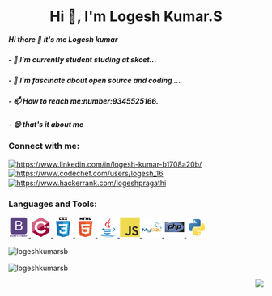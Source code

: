 <h1 align="center">Hi 👋, I'm Logesh Kumar.S</h1>
<h5>Hi there 👋 it's me Logesh kumar</h5>
<h5>- 🔭 I’m currently student studing at skcet...</h5>
<h5>- 🌱 I’m fascinate about open source and coding ...</h5>
<h5>- 📫 How to reach me:number:9345525166.</h5>
<h5>- 😄 that's it about me</h5>
<!-- <h1 align="center">Hi 👋, I'm Logesh Kumar.S</h1> -->
<!-- <h3 align="center">A passionate frontend developer from India</h3> -->
<h3 align="left">Connect with me:</h3>
<p align="left">
<a href="https://linkedin.com/in/https://www.linkedin.com/in/logesh-kumar-b1708a20b/" target="blank"><img align="center" src="https://raw.githubusercontent.com/rahuldkjain/github-profile-readme-generator/master/src/images/icons/Social/linked-in-alt.svg" alt="https://www.linkedin.com/in/logesh-kumar-b1708a20b/" height="30" width="40" /></a>
<a href="https://www.codechef.com/users/https://www.codechef.com/users/logesh_16" target="blank"><img align="center" src="https://cdn.jsdelivr.net/npm/simple-icons@3.1.0/icons/codechef.svg" alt="https://www.codechef.com/users/logesh_16" height="30" width="40" /></a>
<a href="https://www.hackerrank.com/https://www.hackerrank.com/logeshpragathi" target="blank"><img align="center" src="https://raw.githubusercontent.com/rahuldkjain/github-profile-readme-generator/master/src/images/icons/Social/hackerrank.svg" alt="https://www.hackerrank.com/logeshpragathi" height="30" width="40" /></a>
</p>

<h3 align="left">Languages and Tools:</h3>
<p align="left"> <a href="https://getbootstrap.com" target="_blank"> <img src="https://raw.githubusercontent.com/devicons/devicon/master/icons/bootstrap/bootstrap-plain-wordmark.svg" alt="bootstrap" width="40" height="40"/> </a> <a href="https://www.w3schools.com/cpp/" target="_blank"> <img src="https://raw.githubusercontent.com/devicons/devicon/master/icons/cplusplus/cplusplus-original.svg" alt="cplusplus" width="40" height="40"/> </a> <a href="https://www.w3schools.com/css/" target="_blank"> <img src="https://raw.githubusercontent.com/devicons/devicon/master/icons/css3/css3-original-wordmark.svg" alt="css3" width="40" height="40"/> </a> <a href="https://www.w3.org/html/" target="_blank"> <img src="https://raw.githubusercontent.com/devicons/devicon/master/icons/html5/html5-original-wordmark.svg" alt="html5" width="40" height="40"/> </a> <a href="https://www.java.com" target="_blank"> <img src="https://raw.githubusercontent.com/devicons/devicon/master/icons/java/java-original.svg" alt="java" width="40" height="40"/> </a> <a href="https://developer.mozilla.org/en-US/docs/Web/JavaScript" target="_blank"> <img src="https://raw.githubusercontent.com/devicons/devicon/master/icons/javascript/javascript-original.svg" alt="javascript" width="40" height="40"/> </a> <a href="https://www.mysql.com/" target="_blank"> <img src="https://raw.githubusercontent.com/devicons/devicon/master/icons/mysql/mysql-original-wordmark.svg" alt="mysql" width="40" height="40"/> </a> <a href="https://www.php.net" target="_blank"> <img src="https://raw.githubusercontent.com/devicons/devicon/master/icons/php/php-original.svg" alt="php" width="40" height="40"/> </a> <a href="https://www.python.org" target="_blank"> <img src="https://raw.githubusercontent.com/devicons/devicon/master/icons/python/python-original.svg" alt="python" width="40" height="40"/> </a> </p>

<p><img align="center" src="https://github-readme-stats.vercel.app/api/top-langs?username=logeshkumarsb&show_icons=true&locale=en&layout=compact" alt="logeshkumarsb" /></p>

<p><img align="center" src="https://github-readme-streak-stats.herokuapp.com/?user=logeshkumarsb&" alt="logeshkumarsb" /></p>

<img src="https://github-readme-stats.vercel.app/api?username=logeshkumarsb&&show_icons=true&title_color=ffffff&icon_color=bb2acf&text_color=daf7dc&bg_color=151516" style="float:right">
<!--  <image width="600" height="600" src="https://ionicabizau.github.io/github-profile-languages/api.html?logeshkumarsb" frameborder="0"></image> -->
